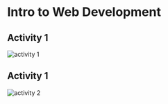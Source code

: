 # Intro to Web Development

## Activity 1
![activity 1](https://github.com/mgbaybay/mgbaybay-kodego/blob/main/01.%20Intro%20to%20Web%20Development/1.png)

## Activity 1
![activity 2](https://github.com/mgbaybay/mgbaybay-kodego/blob/main/01.%20Intro%20to%20Web%20Development/2.png)

